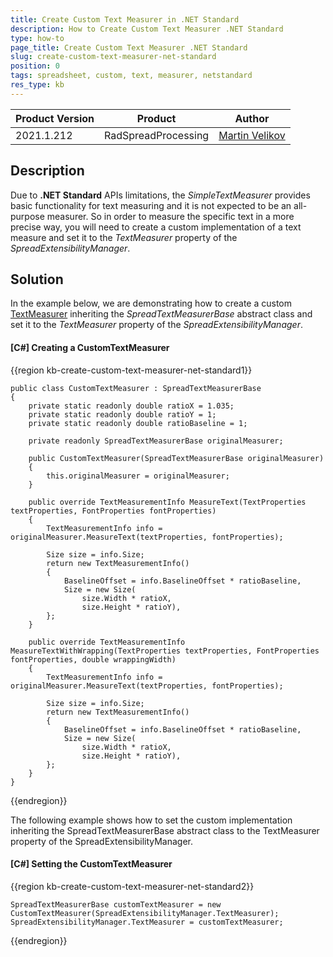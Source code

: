 ```yaml
---
title: Create Custom Text Measurer in .NET Standard
description: How to Create Custom Text Measurer .NET Standard
type: how-to
page_title: Create Custom Text Measurer .NET Standard
slug: create-custom-text-measurer-net-standard
position: 0
tags: spreadsheet, custom, text, measurer, netstandard
res_type: kb
---
```


<table>
<thead>
	<tr>
		<th>Product Version</th>
		<th>Product</th>
		<th>Author</th>
	</tr>
</thead>
<tbody>
	<tr>
		<td>2021.1.212</td>
		<td>RadSpreadProcessing</td>
		<td><a href="https://www.telerik.com/blogs/author/martin-velikov">Martin Velikov</a></td>
	</tr>
</tbody>
</table>

## Description

Due to **.NET Standard** APIs limitations, the _SimpleTextMeasurer_ provides basic functionality for text measuring and it is not expected to be an all-purpose measurer. So in order to measure the specific text in a more precise way, you will need to create a custom implementation of a text measure and set it to the _TextMeasurer_ property of the _SpreadExtensibilityManager_.

## Solution

In the example below, we are demonstrating how to create a custom [TextMeasurer](https://docs.telerik.com/devtools/document-processing/api/telerik.windows.documents.core.textmeasurer) inheriting the _SpreadTextMeasurerBase_ abstract class and set it to the _TextMeasurer_ property of the _SpreadExtensibilityManager_.

#### __[C#] Creating a CustomTextMeasurer__

{{region kb-create-custom-text-measurer-net-standard1}}

    public class CustomTextMeasurer : SpreadTextMeasurerBase
    {
        private static readonly double ratioX = 1.035;
        private static readonly double ratioY = 1;
        private static readonly double ratioBaseline = 1;
    
        private readonly SpreadTextMeasurerBase originalMeasurer;
    
        public CustomTextMeasurer(SpreadTextMeasurerBase originalMeasurer)
        {
            this.originalMeasurer = originalMeasurer;
        }
    
        public override TextMeasurementInfo MeasureText(TextProperties textProperties, FontProperties fontProperties)
        {
            TextMeasurementInfo info = originalMeasurer.MeasureText(textProperties, fontProperties);
    
            Size size = info.Size;
            return new TextMeasurementInfo()
            {
                BaselineOffset = info.BaselineOffset * ratioBaseline,
                Size = new Size(
                    size.Width * ratioX,
                    size.Height * ratioY),
            };
        }
    
        public override TextMeasurementInfo MeasureTextWithWrapping(TextProperties textProperties, FontProperties fontProperties, double wrappingWidth)
        {
            TextMeasurementInfo info = originalMeasurer.MeasureText(textProperties, fontProperties);
    
            Size size = info.Size;
            return new TextMeasurementInfo()
            {
                BaselineOffset = info.BaselineOffset * ratioBaseline,
                Size = new Size(
                    size.Width * ratioX,
                    size.Height * ratioY),
            };
        }
    }
{{endregion}}

The following example shows how to set the custom implementation inheriting the SpreadTextMeasurerBase abstract class to the TextMeasurer property of the SpreadExtensibilityManager.

#### __[C#] Setting the CustomTextMeasurer__

{{region kb-create-custom-text-measurer-net-standard2}}

    SpreadTextMeasurerBase customTextMeasurer = new CustomTextMeasurer(SpreadExtensibilityManager.TextMeasurer); 
    SpreadExtensibilityManager.TextMeasurer = customTextMeasurer; 
{{endregion}}

